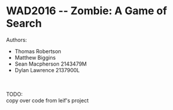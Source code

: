 # WAD2016  --  Zombie: A Game of Search

Authors:
 * Thomas Robertson
 * Matthew Biggins
 * Sean Macpherson 2143479M
 * Dylan Lawrence 2137900L

<br /> <br />
TODO:<br />
copy over code from leif's project
